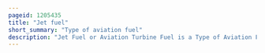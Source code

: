 ```yaml
---
pageid: 1205435
title: "Jet fuel"
short_summary: "Type of aviation fuel"
description: "Jet Fuel or Aviation Turbine Fuel is a Type of Aviation Fuel designed for Use in Aircraft with Gas Turbine Engines. It is colorless to straw-colored in Appearance. The most commonly used Fuels for commercial Aviation are Jet a and Jet A-1 produced according to a standardized international Specification. The only other Jet Fuel commonly used in civilian turbine-engine Driven Aviation is Jet B which is used for its enhanced cold Weather Performance."
---
```

